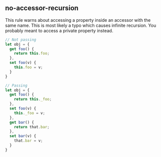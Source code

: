 ## no-accessor-recursion

This rule warns about accessing a property inside an accessor with the same name.
This is most likely a typo which causes infinite recursion. You probably meant to access a private property instead.

```ts
// Not passing
let obj = {
  get foo() {
    return this.foo;
  },
  set foo(v) {
    this.foo = v;
  }
}

// Passing
let obj = {
  get foo() {
    return this._foo;
  },
  set foo(v) {
    this._foo = v;
  },
  get bar() {
    return that.bar;
  },
  set bar(v) {
    that.bar = v;
  }
}
```

